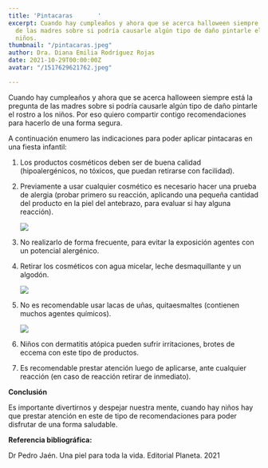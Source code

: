 ```yaml
---
title: 'Pintacaras       '
excerpt: Cuando hay cumpleaños y ahora que se acerca halloween siempre está la pregunta
  de las madres sobre si podría causarle algún tipo de daño pintarle el rostro a los
  niños.
thumbnail: "/pintacaras.jpeg"
author: Dra. Diana Emilia Rodríguez Rojas
date: 2021-10-29T00:00:00Z
avatar: "/1517629621762.jpeg"

---
```

Cuando hay cumpleaños y ahora que se acerca halloween siempre está la pregunta de las madres sobre si podría causarle algún tipo de daño pintarle el rostro a los niños. Por eso quiero compartir contigo recomendaciones para hacerlo de una forma segura.

A continuación enumero las indicaciones para poder aplicar pintacaras en una fiesta infantil:

1. Los productos cosméticos deben ser de buena calidad (hipoalergénicos, no tóxicos, que puedan retirarse con facilidad).
2. Previamente a usar cualquier cosmético es necesario hacer una prueba de alergia (probar primero su reacción, aplicando una pequeña cantidad del producto en la piel del antebrazo, para evaluar si hay alguna reacción).

   ![](/captura-de-pantalla-2021-10-29-a-la-s-6-37-19-p-m.png)
3. No realizarlo de forma frecuente, para evitar la exposición agentes con un potencial alergénico.
4. Retirar los cosméticos con agua micelar, leche desmaquillante y un algodón.

   ![](/makeup-removal-1539713458.jpeg)
5. No es recomendable usar lacas de uñas, quitaesmaltes (contienen muchos agentes químicos).

   ![](/util-e-interesante-esmalte-ninas-consecuencias-pintarse-unas-y-cuidados-n392244-1200x630-623676.jpeg)
6. Niños con dermatitis atópica pueden sufrir irritaciones, brotes de eccema con este tipo de productos.
7. Es recomendable prestar atención luego de aplicarse, ante cualquier reacción (en caso de reacción retirar de inmediato).

**Conclusión**

Es importante divertirnos y despejar nuestra mente, cuando hay niños hay que prestar atención en este de tipo de recomendaciones para poder disfrutar de una forma saludable.

**Referencia bibliográfica:**

Dr Pedro Jaén. Una piel para toda la vida. Editorial Planeta. 2021